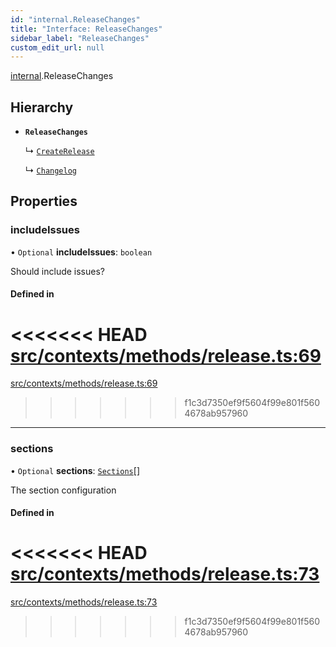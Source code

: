 ```yaml
---
id: "internal.ReleaseChanges"
title: "Interface: ReleaseChanges"
sidebar_label: "ReleaseChanges"
custom_edit_url: null
---
```


[internal](../modules/internal.md).ReleaseChanges

## Hierarchy

- **`ReleaseChanges`**

  ↳ [`CreateRelease`](internal.CreateRelease.md)

  ↳ [`Changelog`](internal.Changelog.md)

## Properties

### includeIssues

• `Optional` **includeIssues**: `boolean`

Should include issues?

#### Defined in

<<<<<<< HEAD
[src/contexts/methods/release.ts:69](https://github.com/Resnovas/smartcloud/blob/b9e22a9/src/contexts/methods/release.ts#L69)
=======
[src/contexts/methods/release.ts:69](https://github.com/Resnovas/smartcloud/blob/b91f5b4/src/contexts/methods/release.ts#L69)
>>>>>>> f1c3d7350ef9f5604f99e801f5604678ab957960

___

### sections

• `Optional` **sections**: [`Sections`](internal.Sections.md)[]

The section configuration

#### Defined in

<<<<<<< HEAD
[src/contexts/methods/release.ts:73](https://github.com/Resnovas/smartcloud/blob/b9e22a9/src/contexts/methods/release.ts#L73)
=======
[src/contexts/methods/release.ts:73](https://github.com/Resnovas/smartcloud/blob/b91f5b4/src/contexts/methods/release.ts#L73)
>>>>>>> f1c3d7350ef9f5604f99e801f5604678ab957960
